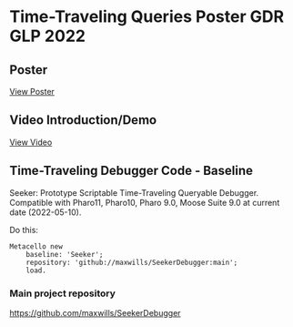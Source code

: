 # Time-Traveling Queries Poster GDR GLP 2022

## Poster

[View Poster](https://github.com/Willembrinck/TTQ-Debugging/raw/main/Resources/PosterTTQ_GDR_GLP.pdf)

## Video Introduction/Demo
[View Video](https://drive.google.com/file/d/12MlQZO9X1WN7e1LUqm5p0E-x8VJXQz0h/view?usp=sharing)

## Time-Traveling Debugger Code - Baseline

Seeker: Prototype Scriptable Time-Traveling Queryable Debugger.
Compatible with Pharo11, Pharo10, Pharo 9.0, Moose Suite 9.0 at current date (2022-05-10).

Do this:
```Smalltalk
Metacello new
    baseline: 'Seeker';
    repository: 'github://maxwills/SeekerDebugger:main';
    load.
```

### Main project repository

https://github.com/maxwills/SeekerDebugger
